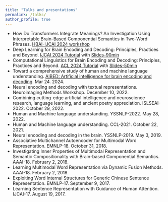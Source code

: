 ```yaml
---
title: "Talks and presentations"
permalink: /talks/
author_profile: true
---
```

- How Do Transformers Integrate Meanings? An Investigation Using Interpretable Brain-Based Componential Semantics in Two-Word Phrases. [HBAI-IJCAI 2024 workshop](https://hbai2024.github.io/)
- Deep Learning for Brain Encoding and Decoding: Principles, Practices and Beyond. [IJCAI 2024 Tutorial](https://ijcai24.org/tutorials/) with [Slides-90min](https://drive.google.com/file/d/1wpaz9ivZF2DxtjMsdSwdccIHxcZEkCN-/view?usp=sharing)
- Computational Linguistics for Brain Encoding and Decoding: Principles, Practices and Beyond. [ACL 2024 Tutorial](https://2024.aclweb.org/program/tutorials/) with [Slides-50min](https://drive.google.com/file/d/1gcJDCklWaV29tSXZ5x4TpVDWoqCc-rTm/view?usp=sharing)
- Toward a comprehensive study of human and machine language understanding. [AIBED: Artificial intelligence for brain encoding and decoding](https://sites.google.com/view/aibed2024/home). Mar 24. 2024.
- Neural encoding and decoding with textual representations. Neuroimaging Methods Workshop. December 10, 2022.
- Combining cutting-edge artificial intelligence and neuroscience research, language learning, and ancient poetry
appreciation. ISLSEAI-2022. October 29, 2022.
- Human and Machine language understanding. YSSNLP-2022. May 28, 2022.
- Human and Machine language understanding. CCL-2021. October 22, 2021.
- Neural encoding and decoding in the brain. YSSNLP-2019. May 3, 2019.
- Associative Multichannel Autoencoder for Multimodal Word Representation. EMNLP-18. October 31, 2018.
- Investigating Inner Properties of Multimodal Representation and Semantic Compositionality with Brain-based Componential Semantics. AAAI-18. February 2, 2018.
- Learning Multimodal Word Representation via Dynamic Fusion Methods. AAAI-18. February 2, 2018.
- Exploiting Word Internal Structures for Generic Chinese Sentence Representation. EMNLP-17. September 9, 2017.
- Learning Sentence Representation with Guidance of Human Attention. IJCAI-17. August 19, 2017.
